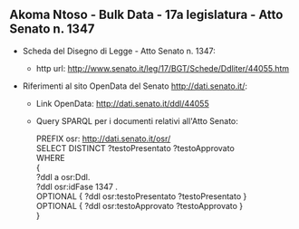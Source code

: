 ## Akoma Ntoso - Bulk Data - 17a legislatura - Atto Senato n. 1347 ##

* Scheda del Disegno di Legge - Atto Senato n. 1347:
	* http url: http://www.senato.it/leg/17/BGT/Schede/Ddliter/44055.htm

* Riferimenti al sito OpenData del Senato http://dati.senato.it/:
	* Link OpenData: http://dati.senato.it/ddl/44055
	* Query SPARQL per i documenti relativi all'Atto Senato:

        PREFIX osr: <http://dati.senato.it/osr/>  
		SELECT DISTINCT ?testoPresentato ?testoApprovato  
		WHERE  
		{  
		    ?ddl a osr:Ddl.  
		    ?ddl osr:idFase 1347 .  
		    OPTIONAL { ?ddl osr:testoPresentato ?testoPresentato }  
		    OPTIONAL { ?ddl osr:testoApprovato ?testoApprovato }  
		}
		